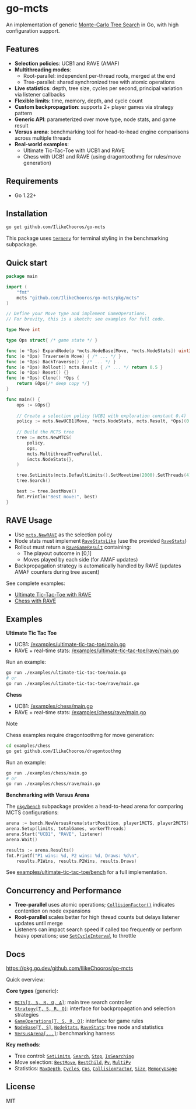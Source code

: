 # go-mcts

An implementation of generic [Monte-Carlo Tree Search](https://en.wikipedia.org/wiki/Monte_Carlo_tree_search) in Go, with high configuration support.

## Features
- **Selection policies**: UCB1 and RAVE (AMAF)
- **Multithreading modes**:
  - Root-parallel: independent per-thread roots, merged at the end
  - Tree-parallel: shared synchronized tree with atomic operations
- **Live statistics**: depth, tree size, cycles per second, principal variation via listener callbacks
- **Flexible limits**: time, memory, depth, and cycle count
- **Custom backpropagation**: supports 2+ player games via strategy pattern
- **Generic API**: parameterized over move type, node stats, and game result
- **Versus arena**: benchmarking tool for head-to-head engine comparisons across multiple threads
- **Real-world examples**:
  - Ultimate Tic-Tac-Toe with UCB1 and RAVE
  - Chess with UCB1 and RAVE (using dragontoothmg for rules/move generation)

## Requirements
- Go 1.22+

## Installation
```sh
go get github.com/IlikeChooros/go-mcts
```

This package uses [`termenv`](https://github.com/muesli/termenv) for terminal styling in the benchmarking subpackage.

## Quick start

```go
package main

import (
    "fmt"
    mcts "github.com/IlikeChooros/go-mcts/pkg/mcts"
)

// Define your Move type and implement GameOperations.
// For brevity, this is a sketch; see examples for full code.

type Move int

type Ops struct{ /* game state */ }

func (o *Ops) ExpandNode(p *mcts.NodeBase[Move, *mcts.NodeStats]) uint32 { /* ... */ return 0 }
func (o *Ops) Traverse(m Move) { /* ... */ }
func (o *Ops) BackTraverse() { /* ... */ }
func (o *Ops) Rollout() mcts.Result { /* ... */ return 0.5 }
func (o *Ops) Reset() {}
func (o *Ops) Clone() *Ops {
    return &Ops{/* deep copy */}
}

func main() {
    ops := &Ops{}
    
    // Create a selection policy (UCB1 with exploration constant 0.4)
    policy := mcts.NewUCB1[Move, *mcts.NodeStats, mcts.Result, *Ops](0.4)
    
    // Build the MCTS tree
    tree := mcts.NewMTCS(
        policy,
        ops,
        mcts.MultithreadTreeParallel,
        &mcts.NodeStats{},
    )

    tree.SetLimits(mcts.DefaultLimits().SetMovetime(2000).SetThreads(4))
    tree.Search()

    best := tree.BestMove()
    fmt.Println("Best move:", best)
}
```

## RAVE Usage
- Use [`mcts.NewRAVE`](pkg/mcts/rave.go) as the selection policy
- Node stats must implement [`RaveStatsLike`](pkg/mcts/rave.go) (use the provided [`RaveStats`](pkg/mcts/rave.go))
- Rollout must return a [`RaveGameResult`](pkg/mcts/rave.go) containing:
  - The playout outcome in [0,1]
  - Moves played by each side (for AMAF updates)
- Backpropagation strategy is automatically handled by RAVE (updates AMAF counters during tree ascent)

See complete examples:
- [Ultimate Tic-Tac-Toe with RAVE](examples/ultimate-tic-tac-toe/rave/main.go)
- [Chess with RAVE](examples/chess/rave/main.go)

## Examples

**Ultimate Tic Tac Toe**
- UCB1: [/examples/ultimate-tic-tac-toe/main.go](./examples/ultimate-tic-tac-toe/main.go)
- RAVE + real-time stats: [/examples/ultimate-tic-tac-toe/rave/main.go](./examples/ultimate-tic-tac-toe/rave/main.go)

Run an example:
```sh
go run ./examples/ultimate-tic-tac-toe/main.go
# or
go run ./examples/ultimate-tic-tac-toe/rave/main.go
```

**Chess**
- UCB1: [/examples/chess/main.go](./examples/chess/main.go)
- RAVE + real-time stats: [/examples/chess/rave/main.go](./examples/chess/rave/main.go)

>[!NOTE]
> Chess examples require dragontoothmg for move generation:
> ```sh
> cd examples/chess
> go get github.com/IlikeChooros/dragontoothmg
> ```

Run an example:
```sh
go run ./examples/chess/main.go
# or
go run ./examples/chess/rave/main.go
```

**Benchmarking with Versus Arena**

The [`pkg/bench`](pkg/bench) subpackage provides a head-to-head arena for comparing MCTS configurations:

```go
arena := bench.NewVersusArena(startPosition, player1MCTS, player2MCTS)
arena.Setup(limits, totalGames, workerThreads)
arena.Start("UCB1", "RAVE", listener)
arena.Wait()

results := arena.Results()
fmt.Printf("P1 wins: %d, P2 wins: %d, Draws: %d\n", 
    results.P1Wins, results.P2Wins, results.Draws)
```

See [examples/ultimate-tic-tac-toe/bench](examples/ultimate-tic-tac-toe/bench) for a full implementation.

## Concurrency and Performance
- **Tree-parallel** uses atomic operations; [`CollisionFactor()`](pkg/mcts/mcts.go) indicates contention on node expansions
- **Root-parallel** scales better for high thread counts but delays listener updates until merge
- Listeners can impact search speed if called too frequently or perform heavy operations; use [`SetCycleInterval`](pkg/mcts/stats_listener.go) to throttle

## Docs

https://pkg.go.dev/github.com/IlikeChooros/go-mcts

Quick overview:

**Core types** (generic):
- [`MCTS[T, S, R, O, A]`](pkg/mcts/mcts.go): main tree search controller
- [`Strategy[T, S, R, O]`](pkg/mcts/strategy.go): interface for backpropagation and selection strategies
- [`GameOperations[T, S, R, O]`](pkg/mcts/ops.go): interface for game rules
- [`NodeBase[T, S]`](pkg/mcts/node.go), [`NodeStats`](pkg/mcts/node.go), [`RaveStats`](pkg/mcts/rave.go): tree node and statistics
- [`VersusArena[...]`](pkg/bench/versus_arena.go): benchmarking harness

**Key methods**:
- Tree control: [`SetLimits`](pkg/mcts/limits.go), [`Search`](pkg/mcts/mcts.go), [`Stop`](pkg/mcts/mcts.go), [`IsSearching`](pkg/mcts/mcts.go)
- Move selection: [`BestMove`](pkg/mcts/mcts.go), [`BestChild`](pkg/mcts/mcts.go), [`Pv`](pkg/mcts/mcts.go), [`MultiPv`](pkg/mcts/mcts.go)
- Statistics: [`MaxDepth`](pkg/mcts/mcts.go), [`Cycles`](pkg/mcts/mcts.go), [`Cps`](pkg/mcts/mcts.go), [`CollisionFactor`](pkg/mcts/mcts.go), [`Size`](pkg/mcts/mcts.go), [`MemoryUsage`](pkg/mcts/mcts.go)

## License
MIT
